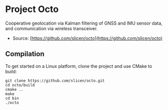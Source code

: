 Project Octo
============

Cooperative geolocation via Kalman filtering of GNSS and IMU sensor data, and communication via wireless transceiver.

* Source: [https://github.com/slicen/octo](https://github.com/slicen/octo)

## Compilation

To get started on a Linux platform, clone the project and use CMake to build:  

    git clone https://github.com/slicen/octo.git
    cd octo/build
    cmake ..
    make
    cd bin
    ./octo
